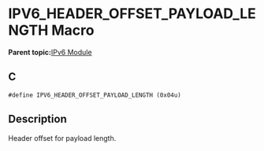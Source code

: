 # IPV6\_HEADER\_OFFSET\_PAYLOAD\_LENGTH Macro

**Parent topic:**[IPv6 Module](GUID-F2484EF9-7914-43EE-A5B7-4FFDC27C8135.md)

## C

```
#define IPV6_HEADER_OFFSET_PAYLOAD_LENGTH (0x04u)
```

## Description

Header offset for payload length.

